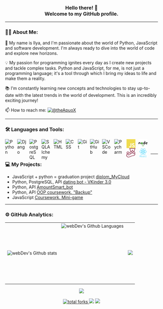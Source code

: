 <p align="center" style="padding-bottom:0; margin-bottom:1;">
    <h3 align="center">Hello there! 👋
    <br /> Welcome to my GitHub profile.
    </h3>
</p>

***

### 👨‍💻 About Me:
🐍 My name is Ilya, and I'm passionate about the world of Python, JavaScript and software development. I'm always ready to dive into the world of code and explore new horizons.

💡 My passion for programming ignites every day as I create new projects and tackle complex tasks. Python and JavaScript, for me, is not just a programming language; it's a tool through which I bring my ideas to life and make them a reality.

📚 I'm constantly learning new concepts and technologies to stay up-to-date with the latest trends in the world of development. This is an incredibly exciting journey!

📫 How to reach me: [<img src="https://img.icons8.com/?size=512&id=ymzccwMmNkRx&format=png" title="Telegram" alt="@theApuoX" width="30" height="30">](https://t.me/theApuoX)
***
### 🛠 Languages and Tools:

<a href="#"><img align="left" title="Python" alt="Python" width="30px" style="padding-right:10px; pointer-events: none;" src="https://cdn.jsdelivr.net/gh/devicons/devicon/icons/python/python-original.svg" /></a>
<a href="#"><img align="left" title="Django" alt="Django" width="30px" style="padding-right:10px; pointer-events: none;" src="https://cdn.jsdelivr.net/gh/devicons/devicon/icons/django/django-plain.svg" /></a>
<a href="#"><img align="left" title="PostgreSQL" alt="PostgreSQL" width="30px" style="padding-right:10px; pointer-events: none;" src="https://cdn.jsdelivr.net/gh/devicons/devicon/icons/postgresql/postgresql-original.svg" /></a>
<a href="#"><img align="left" title="SQLAlchemy" alt="SQLAlchemy" width="30px" style="padding-right:10px; pointer-events: none;" src="https://cdn.jsdelivr.net/gh/devicons/devicon/icons/sqlalchemy/sqlalchemy-original.svg" /></a>
<a href="#"><img align="left" title="HTML" alt="HTML" width="30px" style="padding-right:10px; pointer-events: none;" src="https://cdn.jsdelivr.net/gh/devicons/devicon/icons/html5/html5-plain.svg" /></a>
<a href="#"><img align="left" title="CSS" alt="CSS" width="30px" style="padding-right:10px; pointer-events: none;" src="https://cdn.jsdelivr.net/gh/devicons/devicon/icons/css3/css3-plain.svg" /></a>
<a href="#"><img align="left" title="Git" alt="Git" width="30px" style="padding-right:10px; pointer-events: none;" src="https://cdn.jsdelivr.net/gh/devicons/devicon/icons/git/git-original.svg" /></a>
<a href="#"><img align="left" title="GitHub" alt="GitHub" width="30px" style="padding-right:10px; pointer-events: none;" src="https://devicons.railway.app/i/github-light.svg" /></a>
<a href="#"><img align="left" title="VSCode" alt="VSCode" width="30px" style="padding-right:10px; pointer-events: none;" src="https://cdn.jsdelivr.net/gh/devicons/devicon/icons/vscode/vscode-original.svg" /></a>
<a href="#"><img align="left" title="Pycharm" alt="Pycharm" width="30px" style="padding-right:10px; pointer-events: none;" src="https://cdn.jsdelivr.net/gh/devicons/devicon/icons/pycharm/pycharm-original.svg" /></a>
<a href="#"><img align="left" title="JavaScript" alt="JavaScript" width="30px" style="padding-right:10px; pointer-events: none;" src="https://raw.githubusercontent.com/devicons/devicon/55609aa5bd817ff167afce0d965585c92040787a/icons/javascript/javascript-plain.svg" /></a>
<a href="#"><img align="left" title="Node.js" alt="Node.js" width="30px" style="padding-right:10px; pointer-events: none;" src="https://raw.githubusercontent.com/devicons/devicon/6910f0503efdd315c8f9b858234310c06e04d9c0/icons/nodejs/nodejs-original-wordmark.svg" /></a>
<a href="#"><img align="left" title="Jest" alt="Jest" width="30px" style="padding-right:10px; pointer-events: none;" src="https://raw.githubusercontent.com/devicons/devicon/6910f0503efdd315c8f9b858234310c06e04d9c0/icons/jest/jest-plain.svg" /></a>
<a href="#"><img align="left" title="React" alt="React" width="30px" style="padding-right:10px; pointer-events: none;" src="https://raw.githubusercontent.com/devicons/devicon/6910f0503efdd315c8f9b858234310c06e04d9c0/icons/react/react-original-wordmark.svg" /></a>

<br />
<br />

***

### 💻 My Projects:
- JavaScript + python = graduation project [diplom_MyCloud](https://github.com/IlyaDyakonov/diplom_MyCloud)
- Python, PostgreSQL, API [dating bot - VKinder 3.0](https://github.com/IlyaDyakonov/VKinder_3.0)
- Python, API [AmountSmart_bot](https://github.com/IlyaDyakonov/AmountSmart_bot)
- Python, API [OOP coursework. "Backup"](https://github.com/IlyaDyakonov/Course_Work)
- JavaScript [Coursework. Mini-game](https://github.com/IlyaDyakonov/JS_Advanced_Diplom)
***

### ⚙️ GitHub Analytics:
<table style="border:None; border-collapse:collapse; border-spacing:0;">
    <tr>
        <td>
            <a href="#"><img align="left" src="https://github-readme-streak-stats.herokuapp.com/?user=IlyaDyakonov&theme=vision-friendly-dark" alt="webDev's Github stats" /></a>
        </td>
        <td>
            <a href="#"><img height="195px" align="right" src="https://github-readme-stats-eight-theta.vercel.app/api/top-langs/?username=IlyaDyakonov&theme=vision-friendly-dark&layout=compact" alt="webDev's Github Languages" /></a>
        </td>
        <td>
            <img src="https://github.com/IlyaDyakonov/GitHub-Language-Stats/blob/master/generated/overview.svg#gh-dark-mode-only" />
        </td>
    </tr>
</table>

<div align="center">
    <p>
        <img src="https://media.giphy.com/media/M9gbBd9nbDrOTu1Mqx/giphy.gif" width="100"/>
    </p>
    <a href="https://github.com/IlyaDyakonov?tab=repositories&sort=stargazers">
        <img alt="total forks" title="Total forks on GitHub" src="https://custom-icon-badges.herokuapp.com/badge/dynamic/json?logo=fork&color=55960c&labelColor=488207&label=Forks&style=for-the-badge&query=%24.forks&url=https://api.github-star-counter.workers.dev/user/IlyaDyakonov"/>
    </a>
    <a href="https://github.com/IlyaDyakonov">
        <a href="https://www.github.com/IlyaDyakonov" target="_blank" rel="noreferrer"><img
src="https://img.shields.io/github/followers/IlyaDyakonov?logo=github&style=for-the-badge&color=0891b2&labelColor=1c1917" /></a>
    </a>
    <a href="https://github.com/serj-goa/github-profile-views-counter">
        <img src="https://komarev.com/ghpvc/?username=IlyaDyakonov&style=for-the-badge&color=lightgrey">
    </a>
</div>
